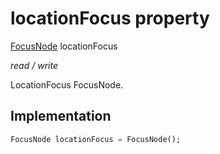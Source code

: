 


# locationFocus property







[FocusNode](https://api.flutter.dev/flutter/widgets/FocusNode-class.html) locationFocus
  
_<span class="feature">read / write</span>_



<p>LocationFocus FocusNode.</p>



## Implementation

```dart
FocusNode locationFocus = FocusNode();
```







